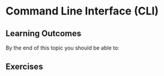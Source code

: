 # Command Line Interface (CLI)


## Learning Outcomes

By the end of this topic you should be able to:


## Exercises

